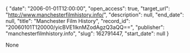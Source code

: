 {
  "date": "2006-01-01T12:00:00", 
  "open_access": true, 
  "target_url": "http://www.manchesterfilmhistory.info/", 
  "description": null, 
  "end_date": null, 
  "title": "Manchester Film History", 
  "record_id": "20060101T120000/yicBVE1IknMZodAgzQ3aQQ==", 
  "publisher": "manchesterfilmhistory.info", 
  "slug": 162791447, 
  "start_date": null
}

None